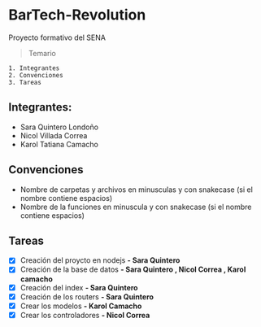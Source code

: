 # BarTech-Revolution
Proyecto formativo del SENA
> Temario
```
1. Integrantes
2. Convenciones
3. Tareas
```

## Integrantes:
- Sara Quintero Londoño
- Nicol Villada Correa
- Karol Tatiana Camacho 
  
## Convenciones
- Nombre de carpetas y archivos en minusculas y con snakecase (si el nombre contiene espacios)
- Nombre de la funciones en minuscula y con snakecase (si el nombre contiene espacios)

## Tareas
- [X] Creación del proycto en nodejs **- Sara Quintero** 
- [X] Creación de la base de datos **- Sara Quintero , Nicol Correa , Karol camacho**
- [X] Creación del index **- Sara Quintero**
- [X] Creación de los routers **- Sara Quintero**
- [X] Crear los modelos **- Karol Camacho**
- [X] Crear los controladores **- Nicol Correa**
